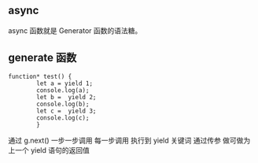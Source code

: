 ## async
 async 函数就是 Generator 函数的语法糖。


## generate 函数
```
function* test() {
        let a = yield 1;
        console.log(a);
        let b =  yield 2;
        console.log(b);
        let c =  yield 3;
        console.log(c);
        }
```
通过 g.next() 一步一步调用
每一步调用 执行到 yield 关键词
通过传参 做可做为上一个 yield 语句的返回值
